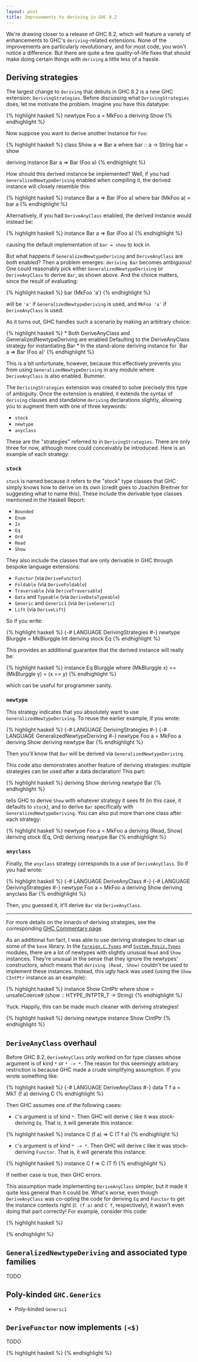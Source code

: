 ```yaml
---
layout: post
title: Improvements to deriving in GHC 8.2
---
```


We're drawing closer to a release of GHC 8.2, which will feature a variety of enhancements to GHC's `deriving`-related extensions. None of the improvements are particularly revolutionary, and for most code, you won't notice a difference. But there are quite a few quality-of-life fixes that should make doing certain things with `deriving` a little less of a hassle.

## Deriving strategies

The largest change to `deriving` that debuts in GHC 8.2 is a new GHC extension: `DerivingStrategies`. Before discussing what `DerivingStrategies` does, let me motivate the problem. Imagine you have this datatype:

{% highlight haskell %}
newtype Foo a = MkFoo a
  deriving Show
{% endhighlight %}

Now suppose you want to derive another instance for `Foo`:

{% highlight haskell %}
class Show a => Bar a where
  bar :: a -> String
  bar = show

deriving instance Bar a => Bar (Foo a)
{% endhighlight %}

How should this derived instance be implemented? Well, if you had `GeneralizedNewtypeDeriving` enabled when compiling it, the derived instance will closely resemble this:

{% highlight haskell %}
instance Bar a => Bar (Foo a) where
  bar (MkFoo a) = bar a
{% endhighlight %}

Alternatively, if you had `DeriveAnyClass` enabled, the derived instance would instead be:

{% highlight haskell %}
instance Bar a => Bar (Foo a)
{% endhighlight %}

causing the default implementation of `bar = show` to kick in.

But what happens if `GeneralizedNewtypeDeriving` and `DeriveAnyClass` are _both_ enabled? Then a problem emerges: `deriving Bar` becomes ambiguous! One could reasonably pick either `GeneralizedNewtypeDeriving` or `DeriveAnyClass` to derive `Bar`, as shown above. And the choice matters, since the result of evaluating:

{% highlight haskell %}
bar (MkFoo 'a')
{% endhighlight %}

will be `'a'` if `GeneralizedNewtypeDeriving` is used, and `MkFoo 'a'` if `DeriveAnyClass` is used.

As it turns out, GHC handles such a scenario by making an arbitrary choice:

{% highlight haskell %}
    * Both DeriveAnyClass and GeneralizedNewtypeDeriving are enabled
      Defaulting to the DeriveAnyClass strategy for instantiating Bar
    * In the stand-alone deriving instance for `Bar a => Bar (Foo a)'
{% endhighlight %}

This is a bit unfortunate, however, because this effectively prevents you from using `GeneralizedNewtypeDeriving` in any module where `DeriveAnyClass` is also enabled. Bummer.

The `DerivingStrategies` extension was created to solve precisely this type of ambiguity. Once the extension is enabled, it extends the syntax of `deriving` clauses and standalone `deriving` declarations slightly, allowing you to augment them with one of three keywords:

* `stock`
* `newtype`
* `anyclass`

These are the "strategies" referred to in `DerivingStrategies`. There are only three for now, although more could conceivably be introduced. Here is an example of each strategy:

### `stock`

`stock` is named because it refers to the "stock" type classes that GHC simply knows how to derive on its own (credit goes to Joachim Breitner for suggesting what to name this). These include the derivable type classes mentioned in the Haskell Report:

* `Bounded`
* `Enum`
* `Ix`
* `Eq`
* `Ord`
* `Read`
* `Show`

They also include the classes that are only derivable in GHC through bespoke language extensions:

* `Functor` (via `DeriveFunctor`)
* `Foldable` (via `DeriveFoldable`)
* `Traversable` (via `DeriveTraversable`)
* `Data` and `Typeable` (via `DeriveDataTypeable`)
* `Generic` and `Generic1` (via `DeriveGeneric`)
* `Lift` (via `DeriveLift`)

So if you write:

{% highlight haskell %}
{-# LANGUAGE DerivingStrategies #-}
newtype Blurggle = MkBlurggle Int
  deriving stock Eq
{% endhighlight %}

This provides an additional guarantee that the derived instance will really be:

{% highlight haskell %}
instance Eq Blurggle where
  (MkBlurggle x) == (MkBlurggle y) = (x == y)
{% endhighlight %}

which can be useful for programmer sanity.

### `newtype`

This strategy indicates that you absolutely want to use `GeneralizedNewtypeDeriving`. To reuse the earlier example, if you wrote:

{% highlight haskell %}
{-# LANGUAGE DerivingStrategies #-}
{-# LANGUAGE GeneralizedNewtypeDeriving #-}
newtype Foo a = MkFoo a
  deriving Show
  deriving newtype Bar
{% endhighlight %}

Then you'll know that `Bar` will be derived via `GeneralizedNewtypeDeriving`.

This code also demonstrates another feature of deriving strategies: multiple strategies can be used after a data declaration! This part:

{% highlight haskell %}
  deriving Show
  deriving newtype Bar
{% endhighlight %}

tells GHC to derive `Show` with whatever strategy it sees fit (in this case, it defaults to `stock`), and to derive `Bar` specifically with `GeneralizedNewtypeDeriving`. You can also put more than one class after each strategy:

{% highlight haskell %}
newtype Foo a = MkFoo a
  deriving (Read, Show)
  deriving stock (Eq, Ord)
  deriving newtype Bar
{% endhighlight %}

### `anyclass`

Finally, the `anyclass` strategy corresponds to a use of `DeriveAnyClass`. So if you had wrote:

{% highlight haskell %}
{-# LANGUAGE DeriveAnyClass #-}
{-# LANGUAGE DerivingStrategies #-}
newtype Foo a = MkFoo a
  deriving Show
  deriving anyclass Bar
{% endhighlight %}

Then, you guessed it, it'll derive `Bar` via `DeriveAnyClass`.

---

For more details on the innards of deriving strategies, see the corresponding [GHC Commentary page](https://ghc.haskell.org/trac/ghc/wiki/Commentary/Compiler/DerivingStrategies).

As an additional fun fact, I was able to use deriving strategies to clean up some of the `base` library. In the [`Foreign.C.Types`](http://hackage.haskell.org/package/base-4.9.1.0/docs/Foreign-C-Types.html) and [`System.Posix.Types`](http://hackage.haskell.org/package/base-4.9.1.0/docs/System-Posix-Types.html) modules, there are a lot of newtypes with slightly unusual `Read` and `Show` instances. They're unusual in the sense that they ignore the newtypes' constructors, which means that `deriving (Read, Show)` couldn't be used to implement these instances. Instead, this ugly hack was used (using the `Show CIntPtr` instance as an example):

{% highlight haskell %}
instance Show CIntPtr where
  show = unsafeCoerce# (show :: HTYPE_INTPTR_T -> String)
{% endhighlight %}

Yuck. Happily, this can be made much cleaner with deriving strategies!

{% highlight haskell %}
deriving newtype instance Show CIntPtr
{% endhighlight %}

## `DeriveAnyClass` overhaul

Before GHC 8.2, `DeriveAnyClass` only worked on for type classes whose argument is of kind `*` or `* -> *`. The reason for this seemingly arbitrary restriction is because GHC made a crude simplifying assumption. If you wrote something like:

{% highlight haskell %}
{-# LANGUAGE DeriveAnyClass #-}
data T f a = MkT (f a)
  deriving C
{% endhighlight %}

Then GHC assumes one of the following cases:

* `C`'s argument is of kind `*`. Then GHC will derive `C` like it was stock-deriving `Eq`. That is, it will generate this instance:

{% highlight haskell %}
instance C (f a) => C (T f a)
{% endhighlight %}

* `C`'s argument is of kind `* -> *`. Then GHC will derive `C` like it was stock-deriving `Functor`. That is, it will generate this instance:

{% highlight haskell %}
instance C f => C (T f)
{% endhighlight %}

If neither case is true, then GHC errors.

This assumption made implementing `DeriveAnyClass` simpler, but it made it quite less general than it could be. What's worse, even though `DeriveAnyClass` was co-opting the code for deriving `Eq` and `Functor` to get the instance contexts right (`C (f a)` and `C f`, respectively), it wasn't even doing that part correctly! For example, consider this code:

{% highlight haskell %}

{% endhighlight %}

## `GeneralizedNewtypeDeriving` and associated type families

TODO

## Poly-kinded `GHC.Generics`

* Poly-kinded `Generic1`

## `DeriveFunctor` now implements `(<$)`

TODO

{% highlight haskell %}
{% endhighlight %}
